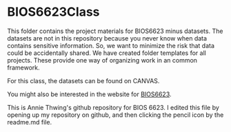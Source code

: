 # BIOS6623Class

This folder contains the project materials for BIOS6623 minus datasets.  The datasets are not in this repository because you never know when data contains sensitive information. So, we want to minimize the risk that data could be accidentally shared. We have created folder templates for all projects. These provide one way of organizing work in an common framework.

For this class, the datasets can be found on CANVAS.

You might also be interested in the website for [BIOS6623](https://bios6623-ucd.github.oi).

This is Annie Thwing's github repository for BIOS 6623. I edited this file by opening up my repository on github, and then clicking the pencil icon by the readme.md file.
